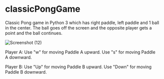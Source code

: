 # classicPongGame
Classic Pong game in Python 3 which has right paddle, left paddle and 1 ball in the center. The ball goes off the screen and the opposite player gets a point and the ball continues.

![Screenshot (12)](https://user-images.githubusercontent.com/77562982/135118210-f6255031-9d25-4a92-a373-0c6c03865d56.png)

Player A: Use "w" for moving Paddle A upward.
          Use "s" for moving Paddle A downward.

Player B: Use "Up" for moving Paddle B upward.
          Use "Down" for moving Paddle B downward.
